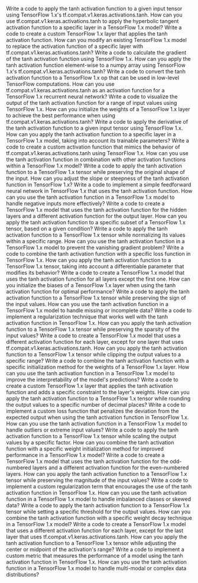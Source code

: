 Write a code to apply the tanh activation function to a given input tensor using TensorFlow 1.x's tf.compat.v1.keras.activations.tanh.
How can you use tf.compat.v1.keras.activations.tanh to apply the hyperbolic tangent activation function to a specific layer in a TensorFlow 1.x model?
Write a code to create a custom TensorFlow 1.x layer that applies the tanh activation function.
How can you modify an existing TensorFlow 1.x model to replace the activation function of a specific layer with tf.compat.v1.keras.activations.tanh?
Write a code to calculate the gradient of the tanh activation function using TensorFlow 1.x.
How can you apply the tanh activation function element-wise to a numpy array using TensorFlow 1.x's tf.compat.v1.keras.activations.tanh?
Write a code to convert the tanh activation function to a TensorFlow 1.x op that can be used in low-level TensorFlow computations.
How can you use tf.compat.v1.keras.activations.tanh as an activation function for a TensorFlow 1.x recurrent neural network?
Write a code to visualize the output of the tanh activation function for a range of input values using TensorFlow 1.x.
How can you initialize the weights of a TensorFlow 1.x layer to achieve the best performance when using tf.compat.v1.keras.activations.tanh?
Write a code to apply the derivative of the tanh activation function to a given input tensor using TensorFlow 1.x.
How can you apply the tanh activation function to a specific layer in a TensorFlow 1.x model, taking into account its trainable parameters?
Write a code to create a custom activation function that mimics the behavior of tf.compat.v1.keras.activations.tanh using TensorFlow 1.x.
How can you use the tanh activation function in combination with other activation functions within a TensorFlow 1.x model?
Write a code to apply the tanh activation function to a TensorFlow 1.x tensor while preserving the original shape of the input.
How can you adjust the slope or steepness of the tanh activation function in TensorFlow 1.x?
Write a code to implement a simple feedforward neural network in TensorFlow 1.x that uses the tanh activation function.
How can you use the tanh activation function in a TensorFlow 1.x model to handle negative inputs more effectively?
Write a code to create a TensorFlow 1.x model that uses the tanh activation function for the hidden layers and a different activation function for the output layer.
How can you apply the tanh activation function to a specific subset of a TensorFlow 1.x tensor, based on a given condition?
Write a code to apply the tanh activation function to a TensorFlow 1.x tensor while normalizing its values within a specific range.
How can you use the tanh activation function in a TensorFlow 1.x model to prevent the vanishing gradient problem?
Write a code to combine the tanh activation function with a specific loss function in TensorFlow 1.x.
How can you apply the tanh activation function to a TensorFlow 1.x tensor, taking into account a differentiable parameter that modifies its behavior?
Write a code to create a TensorFlow 1.x model that uses the tanh activation function for all layers except the first one.
How can you initialize the biases of a TensorFlow 1.x layer when using the tanh activation function for optimal performance?
Write a code to apply the tanh activation function to a TensorFlow 1.x tensor while preserving the sign of the input values.
How can you use the tanh activation function in a TensorFlow 1.x model to handle missing or incomplete data?
Write a code to implement a regularization technique that works well with the tanh activation function in TensorFlow 1.x.
How can you apply the tanh activation function to a TensorFlow 1.x tensor while preserving the sparsity of the input values?
Write a code to create a TensorFlow 1.x model that uses a different activation function for each layer, except for one layer that uses tf.compat.v1.keras.activations.tanh.
How can you apply the tanh activation function to a TensorFlow 1.x tensor while clipping the output values to a specific range?
Write a code to combine the tanh activation function with a specific initialization method for the weights of a TensorFlow 1.x layer.
How can you use the tanh activation function in a TensorFlow 1.x model to improve the interpretability of the model's predictions?
Write a code to create a custom TensorFlow 1.x layer that applies the tanh activation function and adds a specific constraint to the layer's weights.
How can you apply the tanh activation function to a TensorFlow 1.x tensor while rounding the output values to a specific number of decimal places?
Write a code to implement a custom loss function that penalizes the deviation from the expected output when using the tanh activation function in TensorFlow 1.x.
How can you use the tanh activation function in a TensorFlow 1.x model to handle outliers or extreme input values?
Write a code to apply the tanh activation function to a TensorFlow 1.x tensor while scaling the output values by a specific factor.
How can you combine the tanh activation function with a specific weight initialization method for improved performance in a TensorFlow 1.x model?
Write a code to create a TensorFlow 1.x model that uses the tanh activation function for the odd-numbered layers and a different activation function for the even-numbered layers.
How can you apply the tanh activation function to a TensorFlow 1.x tensor while preserving the magnitude of the input values?
Write a code to implement a custom regularization term that encourages the use of the tanh activation function in TensorFlow 1.x.
How can you use the tanh activation function in a TensorFlow 1.x model to handle imbalanced classes or skewed data?
Write a code to apply the tanh activation function to a TensorFlow 1.x tensor while setting a specific threshold for the output values.
How can you combine the tanh activation function with a specific weight decay technique in a TensorFlow 1.x model?
Write a code to create a TensorFlow 1.x model that uses a different activation function for each layer, except for the last layer that uses tf.compat.v1.keras.activations.tanh.
How can you apply the tanh activation function to a TensorFlow 1.x tensor while adjusting the center or midpoint of the activation's range?
Write a code to implement a custom metric that measures the performance of a model using the tanh activation function in TensorFlow 1.x.
How can you use the tanh activation function in a TensorFlow 1.x model to handle multi-modal or complex data distributions?